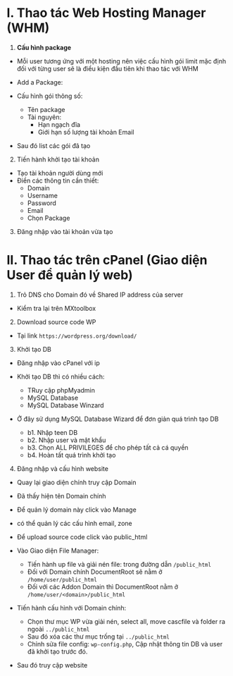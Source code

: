 # I. Thao tác Web Hosting Manager (WHM)

1. **Cấu hình package**
-  Mỗi user tương ứng với một hosting nên việc cấu hình gói limit mặc định đối với từng user sẽ là điều kiện đầu tiên khi thao tác với WHM
- Add a Package:
- Cấu hình gói thông số: 
  - Tên package
  - Tài nguyên:
      - Hạn ngạch đĩa 
      - Giới hạn số lượng tài khoản Email

- Sau đó list các gói đã tạo

2. Tiến hành khởi tạo tài khoản
- Tạo tài khoản người dùng mới
- Điền các thông tin cần thiết:
  - Domain
  - Username
  - Password
  - Email
  - Chọn Package

3. Đăng nhập vào tài khoản vừa tạo

# II. Thao tác trên cPanel (Giao diện User để quản lý web)

1. Trỏ DNS cho Domain đó về Shared IP address của server
- Kiểm tra lại trên MXtoolbox

2. Download source code WP 
- Tại link `https://wordpress.org/download/`

3. Khởi tạo DB
- Đăng nhập vào cPanel với ip 
- Khởi tạo DB thì có nhiều cách:
  - TRuy cập phpMyadmin
  - MySQL Database
  - MySQL Database Winzard

- Ở đây sử dụng MySQL Database Wizard để đơn giản quá trình tạo DB 
  - b1. Nhập teen DB
  - b2. Nhập user và mật khẩu
  - b3. Chọn ALL PRIVILEGES để cho phép tất cả cá quyền
  - b4. Hoàn tất quá trình khởi tạo

4. Đăng nhập và cấu hình website
- Quay lại giao diện chính truy cập Domain
- Đã thấy hiện tên Domain chính
- Để quản lý domain này click vào Manage
- có thể quản lý các cấu hình email, zone 
- Để upload source code click vào public_html
- Vào Giao diện File Manager:
  - Tiến hành up file và giải nén file: trong đường dẫn `/public_html`
  - Đối với Domain chính DocumentRoot sẽ nằm ở `/home/user/public_html `
  - Đối với các Addon Domain thì DocumentRoot nằm ở `/home/user/<domain>/public_html `

- Tiến hành cấu hình với Domain chính:
  - Chọn thư mục WP vừa giải nén, select all, move cascfile và folder ra ngoài `../public_html`
  - Sau đó xóa các thư mục trống tại `../public_html`
  - Chỉnh sửa file config: `wp-config.php`, Cập nhật thông tin DB và user đã khởi tạo trước đó.

- Sau đó truy cập website
